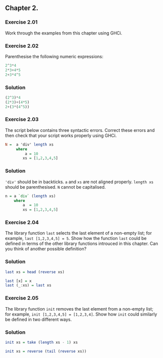 ## Chapter 2.

### Exercise 2.01

Work through the examples from this chapter using GHCi.

### Exercise 2.02

Parenthesise the following numeric expressions:

```haskell
2^3*4
2*3+4*5
2+3*4^5
```

### Solution

```haskell
(2^3)*4
(2*3)+(4*5)
2+(3*(4^5))
```

### Exercise 2.03

The script below contains three syntactic errors. Correct these errors and then
check that your script works properly using GHCi.

```haskell
N =  a 'div' length xs
     where
         a = 10
        xs = [1,2,3,4,5]
```

### Solution

`'div'` should be in backticks. `a` and `xs` are not aligned properly. `length
xs` should be parenthesised. `N` cannot be capitalised.

```haskell
n = a `div` (length xs)
    where
        a  = 10
        xs = [1,2,3,4,5]
```

### Exercise 2.04

The library function `last` selects the last element of a non-empty list; for
example, `last [1,2,3,4,5] = 5`. Show how the function `last` could be defined
in terms of the other library functions introuced in this chapter. Can you think
of another possible definition?

### Solution

```haskell
last xs = head (reverse xs)

last [x] = x
last (_:xs) = last xs
```

### Exercise 2.05

The library function `init` removes the last element from a non-empty list; for
example, `init [1,2,3,4,5] = [1,2,3,4]`. Show how `init` could similarly be
defined in two different ways.

### Solution

```haskell
init xs = take (length xs - 1) xs

init xs = reverse (tail (reverse xs))
```
